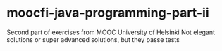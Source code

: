 # moocfi-java-programming-part-ii
Second part of exercises from MOOC University of Helsinki
Not elegant solutions or super advanced solutions, but they passe tests
